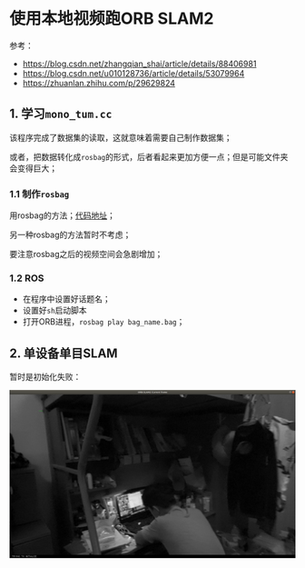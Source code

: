 # 使用本地视频跑ORB SLAM2

参考：

* https://blog.csdn.net/zhangqian_shai/article/details/88406981
* https://blog.csdn.net/u010128736/article/details/53079964
* https://zhuanlan.zhihu.com/p/29629824

## 1.  学习`mono_tum.cc`

该程序完成了数据集的读取，这就意味着需要自己制作数据集；

或者，把数据转化成`rosbag`的形式，后者看起来更加方便一点；但是可能文件夹会变得巨大；

### 1.1 制作`rosbag`

用rosbag的方法；[代码地址](src/video2rosbag.cc)；

另一种rosbag的方法暂时不考虑；

要注意rosbag之后的视频空间会急剧增加；

### 1.2 ROS

* 在程序中设置好话题名；
* 设置好`sh`启动脚本
* 打开ORB进程，`rosbag play bag_name.bag`；

## 2. 单设备单目SLAM

暂时是初始化失败：

![mono1](image/mono1.png)
